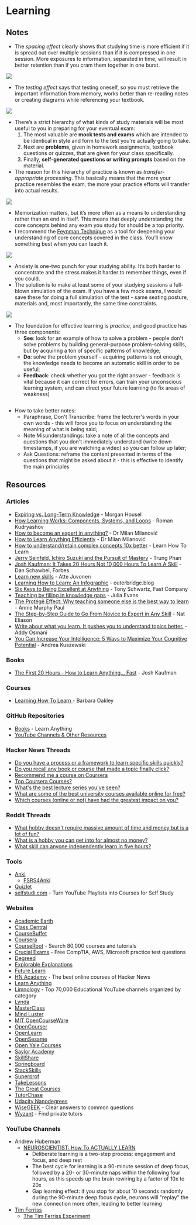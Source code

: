 # Learning

## Notes

* The _spacing effect_ clearly shows that studying time is more efficient if it is spread out over multiple sessions than if it is compressed in one session. More exposures to information, separated in time, will result in better retention than if you cram them together in one burst.

![](../../.gitbook/assets/spacing.png)

* The _testing effect_ says that testing oneself, so you must retrieve the important information from memory, works better than re-reading notes or creating diagrams while referencing your textbook.

![](../../.gitbook/assets/testing.png)

* There’s a strict hierarchy of what kinds of study materials will be most useful to you in preparing for your eventual exam:
  1. The most valuable are **mock tests and exams** which are intended to be identical in style and form to the test you’re actually going to take.
  2. Next are **problems**, given in homework assignments, textbook questions or quizzes, that are given for your class specifically.
  3. Finally, **self-generated questions or writing prompts** based on the material.
* The reason for this hierarchy of practice is known as _transfer-appropriate processing_. This basically means that the more your practice resembles the exam, the more your practice efforts will transfer into actual results.

![](../../.gitbook/assets/processing.png)

* Memorization matters, but it’s more often as a means to understanding rather than an end in itself. This means that deeply understanding the core concepts behind any exam you study for should be a top priority.
* I recommend the [Feynman Technique](https://www.youtube.com/watch?v=FrNqSLPaZLc) as a tool for deepening your understanding of core concepts covered in the class. You’ll know something best when you can teach it.

![](../../.gitbook/assets/explanatorydepth.png)

* Anxiety is one-two punch for your studying ability. It’s both harder to concentrate and the stress makes it harder to remember things, even if you could.
* The solution is to make at least some of your studying sessions a full-blown simulation of the exam. If you have a few mock exams, I would save these for doing a full simulation of the test - same seating posture, materials and, most importantly, the same time constraints.

![](../../.gitbook/assets/anxiety.png)

* The foundation for effective learning is _practice_, and good practice has three components:
  * **See**: look for an example of how to solve a problem - people don't solve problems by building general-purpose problem-solving skills, but by acquiring a ton of specific patterns of knowledge;
  * **Do**: solve the problem yourself - acquiring patterns is not enough, the knowledge needs to become an automatic skill in order to be useful;
  * **Feedback**: check whether you got the right answer - feedback is vital because it can correct for errors, can train your unconscious learning system, and can direct your future learning (to fix areas of weakness)

<figure><img src="../../.gitbook/assets/unnamed.jpg" alt=""><figcaption></figcaption></figure>

* How to take better notes:
  * Paraphrase, Don't Transcribe: frame the lecturer's words in your own words - this will force you to focus on understanding the meaning of what is being said;
  * Note Misunderstandings: take a note of all the concepts and questions that you don't immediately understand (write down timestamps, if you are watching a video) so you can follow up later;
  * Ask Questions: reframe the content presented in terms of the questions that might be asked about it - this is effective to identify the main principles

## Resources

### Articles

* [Expiring vs. Long-Term Knowledge](https://collabfund.com/blog/expiring-vs-lt-knowledge/) - Morgan Housel
* [How Learning Works: Components, Systems, and Loops](https://romandesign.co/how-learning-works-components-systems-and-loops/) - Roman Kudryashov
* [How to become an expert in anything?](https://newsletter.techworld-with-milan.com/p/how-to-become-an-expert-in-anything) - Dr Milan Milanović
* [How to Learn Anything Efficiently](https://newsletter.techworld-with-milan.com/p/how-to-learn-anything-efficiently) - Dr Milan Milanović
* [How to understand/retain complex concepts 10x better](https://learnhowtolearn.org/how-to-understand-and-retain-any-concept-10x-better/) - Learn How To Learn
* [Jerry Seinfeld, Ichiro Suzuki and the Pursuit of Mastery](https://www.readtrung.com/p/jerry-seinfeld-ichiro-suzuki-and) - Trung Phan
* [Josh Kaufman: It Takes 20 Hours Not 10,000 Hours To Learn A Skill](https://www.forbes.com/sites/danschawbel/2013/05/30/josh-kaufman-it-takes-20-hours-not-10000-hours-to-learn-a-skill/?sh=4b748b16363d) - Dan Schawbel, Forbes
* [Learn new skills](https://www.attejuvonen.fi/learn/) - Atte Juvonen
* [Learning How to Learn: An Infographic](https://www.outerbridge.blog/articles/learning-how-to-learn-infographic) - outerbridge.blog
* [Six Keys to Being Excellent at Anything](https://www.fastcompany.com/1686337/six-keys-being-excellent-anything) - Tony Schwartz, Fast Company
* [Teaching by filling in knowledge gaps](https://jvns.ca/blog/2021/09/20/teaching-by-filling-in-knowledge-gaps/) - Julia Evans
* [The Protégé Effect: Why teaching someone else is the best way to learn](https://ideas.time.com/2011/11/30/the-protege-effect/) - Annie Murphy Paul
* [The Step-by-Step Guide to Go From Novice to Expert in Any Skill](https://www.nateliason.com/blog/become-expert-dreyfus) - Nat Eliason
* [Write about what you learn. It pushes you to understand topics better.](https://addyosmani.com/blog/write-learn/) - Addy Osmani
* [You Can Increase Your Intelligence: 5 Ways to Maximize Your Cognitive Potential](https://blogs.scientificamerican.com/guest-blog/you-can-increase-your-intelligence-5-ways-to-maximize-your-cognitive-potential/) - Andrea Kuszewski

### Books

* [The First 20 Hours - How to Learn Anything... Fast](https://smile.amazon.co.uk/First-20-Hours-Learn-Anything/dp/0670921920/) - Josh Kaufman

### Courses

* [Learning How To Learn ](https://www.coursera.org/learn/learning-how-to-learn)- Barbara Oakley

### GitHub Repositories

* [Books](https://github.com/learn-anything/books) - Learn Anything
* [YouTube Channels & Other Resources](https://github.com/PrejudiceNeutrino/YouTube_Channels)

### Hacker News Threads

* [Do you have a process or a framework to learn specific skills quickly?](https://news.ycombinator.com/item?id=28017289)
* [Do you recall any book or course that made a topic finally click?](https://news.ycombinator.com/item?id=33593631)
* [Recommend me a course on Coursera](https://news.ycombinator.com/item?id=22826722)
* [Top Coursera Courses?](https://news.ycombinator.com/item?id=25245125)
* [What's the best lecture series you've seen?](https://news.ycombinator.com/item?id=34591291)
* [What are some of the best university courses available online for free?](https://news.ycombinator.com/item?id=35536042)
* [Which courses (online or not) have had the greatest impact on you?](https://news.ycombinator.com/item?id=34637678)

### Reddit Threads

* [What hobby doesn't require massive amount of time and money but is a lot of fun?](https://www.reddit.com/r/AskReddit/comments/5llwzm/what_hobby_doesnt_require_massive_amount_of_time/)
* [What is a hobby you can get into for almost no money?](https://www.reddit.com/r/AskReddit/comments/4knolu/what_is_a_hobby_you_can_get_into_for_almost_no/)
* [What skill can anyone independently learn in five hours?](https://www.reddit.com/r/AskReddit/comments/4xit3w/what_skill_can_anyone_independently_learn_in_five/)

### Tools

* [Anki](https://apps.ankiweb.net/)
  * [FSRS4Anki](https://github.com/open-spaced-repetition/fsrs4anki)
* [Quizlet](https://quizlet.com)
* [selfstudi.com](https://selfstudi.com/) - Turn YouTube Playlists into Courses for Self Study

### Websites

* [Academic Earth](https://academicearth.org)
* [Class Central](https://www.classcentral.com/)
* [CourseBuffet](https://www.coursebuffet.com/)
* [Coursera](https://www.coursera.org/)
* [CourseRoot](https://courseroot.com/) - Search 80,000 courses and tutorials
* [Crucial Exams](https://crucialexams.com/) - Free CompTIA, AWS, Microsoft practice test questions
* [Degreed](https://degreed.com/)
* [Explorable Explanations](https://explorabl.es/)
* [Future Learn](https://www.futurelearn.com/)
* [HN Academy](https://yahnd.com/academy/) - The best online courses of Hacker News
* [Learn Anything](https://learn-anything.xyz/)
* [Limnology](https://limnology.co/) - Top 70,000 Educational YouTube channels organized by category
* [Lynda](https://www.lynda.com/)
* [MasterClass](https://www.masterclass.com/)
* [Mind Luster](https://www.mindluster.com/)
* [MIT OpenCourseWare](https://ocw.mit.edu/index.htm)
* [OpenCourser](https://opencourser.com/)
* [OpenLearn](https://www.open.edu/openlearn/)
* [OpenSesame](https://www.opensesame.com/)
* [Open Yale Courses](https://oyc.yale.edu/)
* [Saylor Academy](https://learn.saylor.org/)
* [SkillShare](https://www.skillshare.com/)
* [Springboard](https://www.springboard.com/)
* [StackSkills](https://stackskills.com/)
* [Superprof](https://www.superprof.co.uk/)
* [TakeLessons](https://takelessons.com/)
* [The Great Courses](https://www.thegreatcourses.com/)
* [TutorChase](https://www.tutorchase.com/)
* [Udacity Nanodegrees](https://github.com/mikesprague/udacity-nanodegrees)
* [WiseGEEK](https://www.wisegeek.com/) - Clear answers to common questions
* [Wyzant](https://www.wyzant.com/) - Find private tutors

### YouTube Channels

* Andrew Huberman
  * [NEUROSCIENTIST: How To ACTUALLY LEARN](https://www.youtube.com/watch?v=sW0iNSrmcDQ)
    * Deliberate learning is a two-step process: engagement and focus, and deep rest
    * The best cycle for learning is a 90-minute session of deep focus, followed by a 20- or 30-minute naps within the following four hours, as this speeds up the brain rewiring by a factor of 10x to 20x
    * Gap learning effect: if you stop for about 10 seconds randomly during the 90-minute deep focus cycle, neurons will "replay" the new connection more often, leading to better learning
* [Tim Ferriss](https://www.youtube.com/@timferriss)
  * [The Tim Ferriss Experiment](https://www.youtube.com/playlist?list=PLuu6fDad2eJwnly_hEdir9biYcpG_MKMd)

